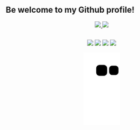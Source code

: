 ## Be welcome to my Github profile!
<div align="center">
  <a href="https://github.com/ReisLeonardo">
  <img height="180em" src="https://github-readme-stats.vercel.app/api?username=ReisLeonardo&show_icons=true&theme=highcontrast&include_all_commits=true&count_private=true"/>
  <img height="180em" src="https://github-readme-stats.vercel.app/api/top-langs/?username=ReisLeonardo&layout=compact&langs_count=7&theme=highcontrast"/>

 ##
 
<div> 
  <a href="https://www.youtube.com/channel/UC5KD9MjtPe3w3Nw0omwaiYg" target="_blank"><img src="https://img.shields.io/badge/YouTube-FF0000?style=for-the-badge&logo=youtube&logoColor=white" target="_blank"></a>
 <a href="https://discord.gg/w2MBPCm8GV" target="_blank"><img src="https://img.shields.io/badge/Discord-7289DA?style=for-the-badge&logo=discord&logoColor=white" target="_blank"></a> 
  <a href = "mailto:leonardoreisemail@gmail.com"><img src="https://img.shields.io/badge/-Gmail-%23333?style=for-the-badge&logo=gmail&logoColor=white" target="_blank"></a>
  <a href="https://www.linkedin.com/in/leonardoreisconceicao/" target="_blank"><img src="https://img.shields.io/badge/-LinkedIn-%230077B5?style=for-the-badge&logo=linkedin&logoColor=white" target="_blank"></a> 
 
  ![Snake animation](https://github.com/ReisLeonardo/ReisLeonardo/blob/output/github-contribution-grid-snake.svg)
</div>
